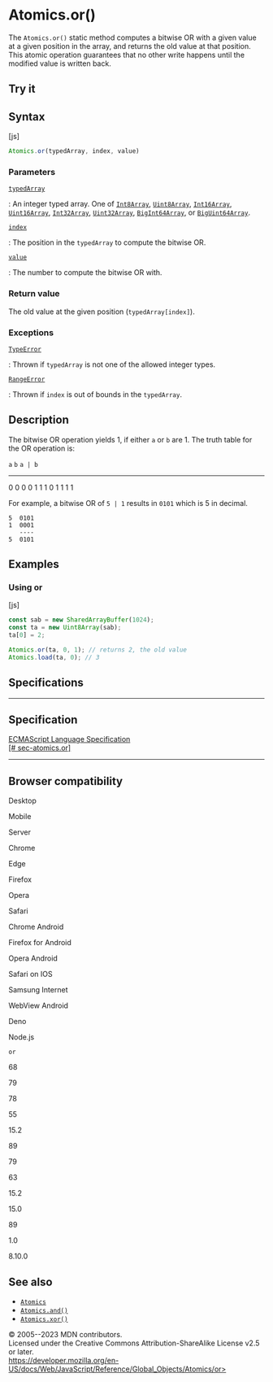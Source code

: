 Atomics.or()
============


The `Atomics.or()` static method computes a bitwise OR with a given
value at a given position in the array, and returns the old value at
that position. This atomic operation guarantees that no other write
happens until the modified value is written back.



Try it 
------






Syntax
------




[js]


```js
Atomics.or(typedArray, index, value)
```





### Parameters



[`typedArray`](#typedarray)

:   An integer typed array. One of [`Int8Array`](../int8array),
    [`Uint8Array`](../uint8array), [`Int16Array`](../int16array),
    [`Uint16Array`](../uint16array), [`Int32Array`](../int32array),
    [`Uint32Array`](../uint32array),
    [`BigInt64Array`](../bigint64array), or
    [`BigUint64Array`](../biguint64array).

[`index`](#index)

:   The position in the `typedArray` to compute the bitwise OR.

[`value`](#value)

:   The number to compute the bitwise OR with.




### Return value 


The old value at the given position (`typedArray[index]`).




### Exceptions



[`TypeError`](../typeerror)

:   Thrown if `typedArray` is not one of the allowed integer types.

[`RangeError`](../rangeerror)

:   Thrown if `index` is out of bounds in the `typedArray`.




Description
-----------


The bitwise OR operation yields 1, if either `a` or `b` are 1. The truth
table for the OR operation is:


  `a`   `b`   `a | b`
  ----- ----- ---------
  0     0     0
  0     1     1
  1     0     1
  1     1     1


For example, a bitwise OR of `5 | 1` results in `0101` which is 5 in
decimal.

```text
5  0101
1  0001
   ----
5  0101
```




Examples
--------



### Using or 




[js]


```js
const sab = new SharedArrayBuffer(1024);
const ta = new Uint8Array(sab);
ta[0] = 2;

Atomics.or(ta, 0, 1); // returns 2, the old value
Atomics.load(ta, 0); // 3
```




Specifications
--------------


  -------------------------------------------------------------------------------------------------
  Specification
  -------------------------------------------------------------------------------------------------
  [ECMAScript Language Specification\
  [\#
  sec-atomics.or]](https://tc39.es/ecma262/multipage/structured-data.html#sec-atomics.or)

  -------------------------------------------------------------------------------------------------


Browser compatibility 
---------------------




Desktop

Mobile

Server

Chrome

Edge

Firefox

Opera

Safari

Chrome Android

Firefox for Android

Opera Android

Safari on IOS

Samsung Internet

WebView Android

Deno

Node.js

`or`

68

79

78

55

15.2

89

79

63

15.2

15.0

89

1.0

8.10.0


See also 
--------


-   [`Atomics`](../atomics)
-   [`Atomics.and()`](and)
-   [`Atomics.xor()`](xor)




© 2005--2023 MDN contributors.\
Licensed under the Creative Commons Attribution-ShareAlike License v2.5
or later.\
https://developer.mozilla.org/en-US/docs/Web/JavaScript/Reference/Global_Objects/Atomics/or>

